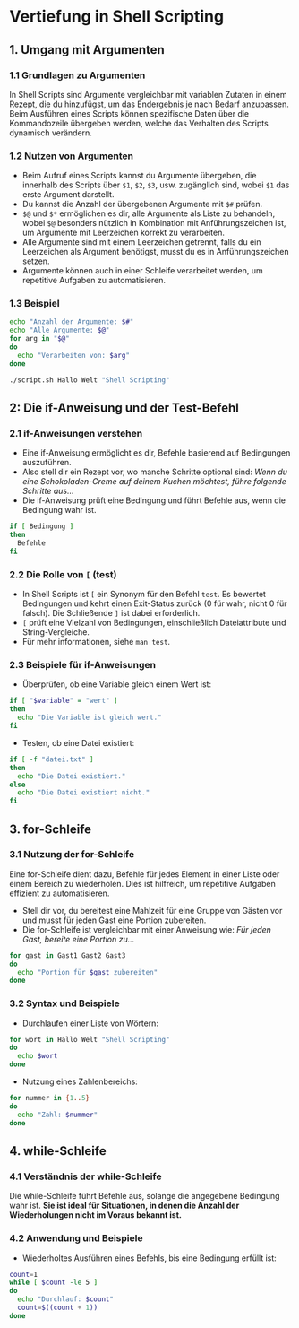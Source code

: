 # Vertiefung in Shell Scripting

## 1. Umgang mit Argumenten

### 1.1 Grundlagen zu Argumenten

In Shell Scripts sind Argumente vergleichbar mit variablen Zutaten in einem Rezept, die du hinzufügst, um das Endergebnis je nach Bedarf anzupassen.
Beim Ausführen eines Scripts können spezifische Daten über die Kommandozeile übergeben werden, welche das Verhalten des Scripts dynamisch verändern.

### 1.2 Nutzen von Argumenten

- Beim Aufruf eines Scripts kannst du Argumente übergeben, die innerhalb des Scripts über `$1`, `$2`, `$3`, usw. zugänglich sind, wobei `$1` das erste Argument darstellt.
- Du kannst die Anzahl der übergebenen Argumente mit `$#` prüfen.
- `$@` und `$*` ermöglichen es dir, alle Argumente als Liste zu behandeln, wobei `$@` besonders nützlich in Kombination mit Anführungszeichen ist, um Argumente mit Leerzeichen korrekt zu verarbeiten.
- Alle Argumente sind mit einem Leerzeichen getrennt, falls du ein Leerzeichen als Argument benötigst, musst du es in Anführungszeichen setzen.
- Argumente können auch in einer Schleife verarbeitet werden, um repetitive Aufgaben zu automatisieren.

### 1.3 Beispiel

```bash
echo "Anzahl der Argumente: $#"
echo "Alle Argumente: $@"
for arg in "$@"
do
  echo "Verarbeiten von: $arg"
done
```

```bash
./script.sh Hallo Welt "Shell Scripting"
```

## 2: Die if-Anweisung und der Test-Befehl

### 2.1 if-Anweisungen verstehen

- Eine if-Anweisung ermöglicht es dir, Befehle basierend auf Bedingungen auszuführen.
- Also stell dir ein Rezept vor, wo manche Schritte optional sind: *Wenn du eine Schokoladen-Creme auf deinem Kuchen möchtest, führe folgende Schritte aus...*
- Die if-Anweisung prüft eine Bedingung und führt Befehle aus, wenn die Bedingung wahr ist.

```bash
if [ Bedingung ]
then
  Befehle
fi
```

### 2.2 Die Rolle von `[` (test)

- In Shell Scripts ist `[` ein Synonym für den Befehl `test`. Es bewertet Bedingungen und kehrt einen Exit-Status zurück (0 für wahr, nicht 0 für falsch). Die Schließende `]` ist dabei erforderlich.
- `[` prüft eine Vielzahl von Bedingungen, einschließlich Dateiattribute und String-Vergleiche.
- Für mehr informationen, siehe `man test`.

### 2.3 Beispiele für if-Anweisungen

- Überprüfen, ob eine Variable gleich einem Wert ist:

```bash
if [ "$variable" = "wert" ]
then
  echo "Die Variable ist gleich wert."
fi
```

- Testen, ob eine Datei existiert:

```bash
if [ -f "datei.txt" ]
then
  echo "Die Datei existiert."
else
  echo "Die Datei existiert nicht."
fi
```

## 3. for-Schleife

### 3.1 Nutzung der for-Schleife

Eine for-Schleife dient dazu, Befehle für jedes Element in einer Liste oder einem Bereich zu wiederholen.
Dies ist hilfreich, um repetitive Aufgaben effizient zu automatisieren.

- Stell dir vor, du bereitest eine Mahlzeit für eine Gruppe von Gästen vor und musst für jeden Gast eine Portion zubereiten.
- Die for-Schleife ist vergleichbar mit einer Anweisung wie: *Für jeden Gast, bereite eine Portion zu...*

```bash
for gast in Gast1 Gast2 Gast3
do
  echo "Portion für $gast zubereiten"
done
```

### 3.2 Syntax und Beispiele

- Durchlaufen einer Liste von Wörtern:

```bash
for wort in Hallo Welt "Shell Scripting"
do
  echo $wort
done
```

- Nutzung eines Zahlenbereichs:

```bash
for nummer in {1..5}
do
  echo "Zahl: $nummer"
done
```

## 4. while-Schleife

### 4.1 Verständnis der while-Schleife

Die while-Schleife führt Befehle aus, solange die angegebene Bedingung wahr ist.
**Sie ist ideal für Situationen, in denen die Anzahl der Wiederholungen nicht im Voraus bekannt ist.**

### 4.2 Anwendung und Beispiele

- Wiederholtes Ausführen eines Befehls, bis eine Bedingung erfüllt ist:

```bash
count=1
while [ $count -le 5 ]
do
  echo "Durchlauf: $count"
  count=$((count + 1))
done
```
